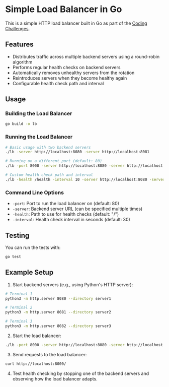 # Simple Load Balancer in Go

This is a simple HTTP load balancer built in Go as part of the [Coding Challenges](https://codingchallenges.fyi/challenges/challenge-load-balancer).

## Features

- Distributes traffic across multiple backend servers using a round-robin algorithm
- Performs regular health checks on backend servers
- Automatically removes unhealthy servers from the rotation
- Reintroduces servers when they become healthy again
- Configurable health check path and interval

## Usage

### Building the Load Balancer

```bash
go build -o lb
```

### Running the Load Balancer

```bash
# Basic usage with two backend servers
./lb -server http://localhost:8080 -server http://localhost:8081

# Running on a different port (default: 80)
./lb -port 8000 -server http://localhost:8080 -server http://localhost:8081

# Custom health check path and interval
./lb -health /health -interval 10 -server http://localhost:8080 -server http://localhost:8081
```

### Command Line Options

- `-port`: Port to run the load balancer on (default: 80)
- `-server`: Backend server URL (can be specified multiple times)
- `-health`: Path to use for health checks (default: "/")
- `-interval`: Health check interval in seconds (default: 30)

## Testing

You can run the tests with:

```bash
go test
```

## Example Setup

1. Start backend servers (e.g., using Python's HTTP server):

```bash
# Terminal 1
python3 -m http.server 8080 --directory server1

# Terminal 2
python3 -m http.server 8081 --directory server2

# Terminal 3
python3 -m http.server 8082 --directory server3
```

2. Start the load balancer:

```bash
./lb -port 8000 -server http://localhost:8080 -server http://localhost:8081 -server http://localhost:8082 -interval 10
```

3. Send requests to the load balancer:

```bash
curl http://localhost:8000/
```

4. Test health checking by stopping one of the backend servers and observing how the load balancer adapts.
